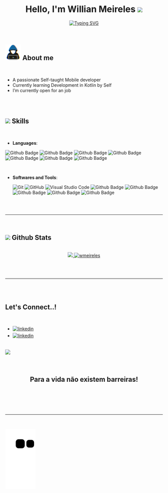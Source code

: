 <h1 align="center"><b>Hello, I'm Willian Meireles </b><img src="https://media.giphy.com/media/hvRJCLFzcasrR4ia7z/giphy.gif" width="35"></h1>

<p align="center">
 <a href="https://git.io/typing-svg"><img src="https://readme-typing-svg.demolab.com?font=Fira+Code&pause=1000&center=falso&vCenter=falso&repeat=verdadeiro&random=falso&width=435&lines=Front-End+Developer;Mobile+Developer" alt="Typing SVG" /></a>
</p>


<br>



	
## <picture><img src = "https://github.com/0xAbdulKhalid/0xAbdulKhalid/raw/main/assets/mdImages/about_me.gif" width = 50px></picture> **About me**

<br>

- A passionate Self-taught Mobile developer
- Currently learning Development in Kotlin by Self
- I’m currently open for an job

<br><br>



## <img src="https://media2.giphy.com/media/QssGEmpkyEOhBCb7e1/giphy.gif?cid=ecf05e47a0n3gi1bfqntqmob8g9aid1oyj2wr3ds3mg700bl&rid=giphy.gif" width ="25"><b> Skills</b>
<br>

<p align="center">

- **Languages**:
  
 ![Github Badge](https://img.shields.io/badge/HTML5-E34F26?style=for-the-badge&logo=html5&logoColor=white)
 ![Github Badge](https://img.shields.io/badge/CSS3-1572B6?style=for-the-badge&logo=css3&logoColor=white)
 ![Github Badge](https://img.shields.io/badge/JavaScript-323330?style=for-the-badge&logo=javascript&logoColor=F7DF1E)
 ![Github Badge](https://img.shields.io/badge/npm-CB3837?style=for-the-badge&logo=npm&logoColor=white)
 ![Github Badge](https://img.shields.io/badge/Kotlin-0095D5?&style=for-the-badge&logo=kotlin&logoColor=white)
 ![Github Badge](https://img.shields.io/badge/Node.js-43853D?style=for-the-badge&logo=node.js&logoColor=white)
 ![Github Badge](https://img.shields.io/badge/React_Native-20232A?style=for-the-badge&logo=react&logoColor=61DAFB)

    
<br>

- **Softwares and Tools**:

    ![Git](https://img.shields.io/badge/git-%23F05033.svg?style=for-the-badge&logo=git&logoColor=white)
    ![GitHub](https://img.shields.io/badge/github-%23121011.svg?style=for-the-badge&logo=github&logoColor=white)
    ![Visual Studio Code](https://img.shields.io/badge/Visual%20Studio%20Code-0078d7.svg?style=for-the-badge&logo=visual-studio-code&logoColor=white)
    ![Github Badge](https://img.shields.io/badge/Figma-F24E1E?style=for-the-badge&logo=figma&logoColor=white)
    ![Github Badge](https://img.shields.io/badge/PostgreSQL-316192?style=for-the-badge&logo=postgresql&logoColor=white)
    ![Github Badge](https://img.shields.io/badge/Android_Studio-3DDC84?style=for-the-badge&logo=android-studio&logoColor=white)
    ![Github Badge](https://img.shields.io/badge/SAP-0FAAFF?style=for-the-badge&logo=sap&logoColor=white)
    ![Github Badge](https://img.shields.io/badge/Firebase-039BE5?style=for-the-badge&logo=Firebase&logoColor=white)


</p>

<br>
<br>

-----

<br>


## <img src="https://media.giphy.com/media/iY8CRBdQXODJSCERIr/giphy.gif" width="35"><b> Github Stats </b>
<br>

<div align="center">

<a href="https://github.com/wmeireles">
  <img src="https://github-readme-stats.vercel.app/api?username=wmeireles&include_all_commits=true&count_private=true&show_icons=true&line_height=20&title_color=7A7ADB&icon_color=2234AE&text_color=D3D3D3&bg_color=0,000000,130F40" width="450"/>
  <img src="https://github-readme-stats.vercel.app/api/top-langs?username=wmeireles&show_icons=true&locale=en&layout=compact&line_height=20&title_color=7A7ADB&icon_color=2234AE&text_color=D3D3D3&bg_color=0,000000,130F40" width="375"  alt="wmeireles"/>

</a>
</div>

<br>
<br>
<br>

-----

<br>
<br>

## <b> Let's Connect..!</b>
<br>
<div align='left'>

<ul>

<li>
<a href="https://www.linkedin.com/in/willian-meireles-01b607194/" target="_blank">
<img src="https://img.shields.io/badge/-Linkedin-blue?style=for-the-badge&logo=Linkedin&logoColor=white&link=https://github.com/wmeireles" alt=linkedin style="margin-bottom: 5px;"/>
</a>
</li>
	
<li>
<a href="https://gitlab.com/wmeireles1" target="_blank">
<img src="https://img.shields.io/badge/GitLab-330F63?style=for-the-badge&logo=gitlab&logoColor=white&link=https://github.com/wmeireles" alt=linkedin style="margin-bottom: 5px;"/>
</a>
</li>
	
</ul>
</div>

<br>
<img src="https://user-images.githubusercontent.com/73097560/115834477-dbab4500-a447-11eb-908a-139a6edaec5c.gif">
<br>
<br>
<br>

<div align='center'>

## <b>Para a vida não existem barreiras!</b>

</div>
<br>
<br>
<br>
<br>

---

<br>
 



![Snake animation](https://github.com/rafaballerini/rafaballerini/blob/output/github-contribution-grid-snake.svg)

